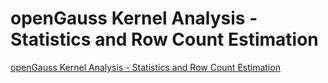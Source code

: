# openGauss Kernel Analysis - Statistics and Row Count Estimation
[openGauss Kernel Analysis - Statistics and Row Count Estimation](https://aiwithcloud.com/2022/09/15/opengauss_kernel_analysis___statistics_and_row_count_estimation/)